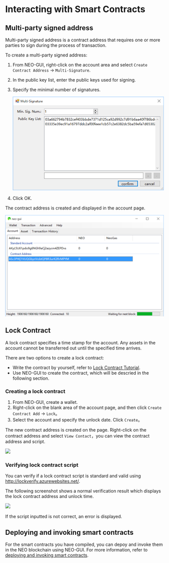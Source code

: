# Interacting with Smart Contracts

## Multi-party signed address

Multi-party signed address is a contract address that requires one or more parties to sign during the process of transaction.

To create a multi-party signed address:

1. From NEO-GUI, right-click on the account area and select `Create Contract Address` -> `Multi-Signature`.

2. In the public key list, enter the public keys used for signing.

3. Specify the minimal number of signatures.

   ![image](../../../assets/multisign.png)

4. Click OK.

The contract address is created and displayed in the account page.

![image](../../../assets/multisign2.png)

## Lock Contract

A lock contract specifies a time stamp for the account. Any assets in the account cannot be transferred out until the specified time arrives.

There are two options to create a lock contract:

- Write the contract by yourself, refer to [Lock Contract Tutorial](../../sc/tutorial/Lock2.md).
- Use NEO-GUI to create the contract, which will be descried in the following section.

### Creating a lock contract

1. From NEO-GUI, create a wallet.
2. Right-click on the blank area of the account page, and then click `Create Contract Add` -> `Lock`。
3. Select the account and specify the unlock date. Click `Create`。

The new contract address is created on the page. Right-click on the contract address and select `View Contact`，you can view the contract address and script.

![](C:/neo-project/docfx/docs/zh-cn/node/assets/contract.jpg)

### Verifying lock contract script

You can verify if a lock contract script is standard and valid using http://lockverify.azurewebsites.net/.

The following screenshot shows a normal verification result which displays the lock contract address and unlock time. 

![](C:/neo-project/docfx/docs/assets/verifylock.jpg)

If the script inputted is not correct, an error is displayed.

## Deploying and invoking smart contracts

For the smart contracts you have compiled, you can depoy and invoke them in the NEO blockchain using NEO-GUI. For more information, refer to [deploying and invoking smart contracts](../../sc/quickstart/deploy-invoke.md).